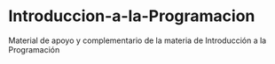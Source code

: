 # Introduccion-a-la-Programacion
Material de apoyo y complementario de la materia de Introducción a la Programación
